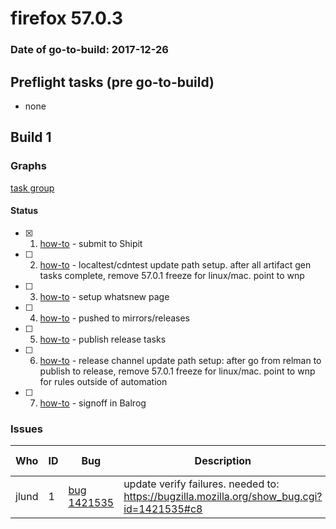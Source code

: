 # firefox 57.0.3

### Date of go-to-build: 2017-12-26

## Preflight tasks (pre go-to-build)
- none

## Build 1  

### Graphs
[task group](https://tools.taskcluster.net/push-inspector/#/WQ_XrryTTPyBrGV4fvLErQ)


#### Status
- [x] 1.  [how-to](https://wiki.mozilla.org/Release:Release_Automation_on_Mercurial:Starting_a_Release#Submit_to_Ship_It)  - submit to Shipit
- [ ] 2.  [how-to](https://docs.google.com/spreadsheets/d/1Nua344Mque8NTpTOZdAesEv1cXYkscV4z9rn09r0cVc/edit#gid=0)  - localtest/cdntest update path setup. after all artifact gen tasks complete, remove 57.0.1 freeze for linux/mac. point to wnp
- [ ] 3.  [how-to](https://wiki.mozilla.org/Release:Release_Automation_on_Mercurial:Updates_through_Shipping#Set-up_whatsnew_page)  - setup whatsnew page
- [ ] 4.  [how-to](https://github.com/mozilla/releasewarrior/blob/master/how-tos/relpro.md#2-push-to-releases-dir-mirrors)  - pushed to mirrors/releases
- [ ] 5.  [how-to](https://github.com/mozilla/releasewarrior/blob/master/how-tos/relpro.md#4-publish-release)  - publish release tasks
- [ ] 6.  [how-to](https://docs.google.com/spreadsheets/d/1Nua344Mque8NTpTOZdAesEv1cXYkscV4z9rn09r0cVc/edit#gid=0)  - release channel update path setup: after go from relman to publish to release, remove 57.0.1 freeze for linux/mac. point to wnp for rules outside of automation
- [ ] 7.  [how-to](https://github.com/mozilla/releasewarrior/blob/master/how-tos/relpro.md#3-signoffs)  - signoff in Balrog

### Issues
| Who                 | ID               | Bug                                                                 | Description                | Resolved                | Future Threat                |
| ------------------- | ---------------- | ------------------------------------------------------------------- | -------------------------- | ----------------------- | ---------------------------- |
| jlund  | 1 | [bug 1421535](https://bugzil.la/1421535)        | update verify failures. needed to: https://bugzilla.mozilla.org/show_bug.cgi?id=1421535#c8 | True | True |

